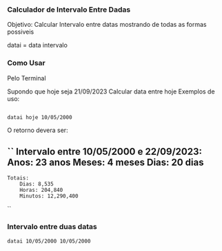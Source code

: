 


### Calculador de Intervalo Entre Dadas ###

Objetivo: Calcular Intervalo entre datas mostrando de todas as formas possiveis

datai = data intervalo

### Como Usar ###


Pelo Terminal

Supondo que hoje seja 21/09/2023
Calcular data entre hoje
Exemplos de uso:
```

datai hoje 10/05/2000

```

O retorno devera ser:

``
Intervalo entre 10/05/2000 e 22/09/2023:
	Anos: 23 anos
	Meses: 4 meses
	Dias: 20 dias
--------------------------------------------------
	Totais: 
		Dias: 8,535
		Horas: 204,840
		Minutos: 12,290,400

``


### Intervalo entre duas datas ###
``
datai 10/05/2000 10/05/2000
``